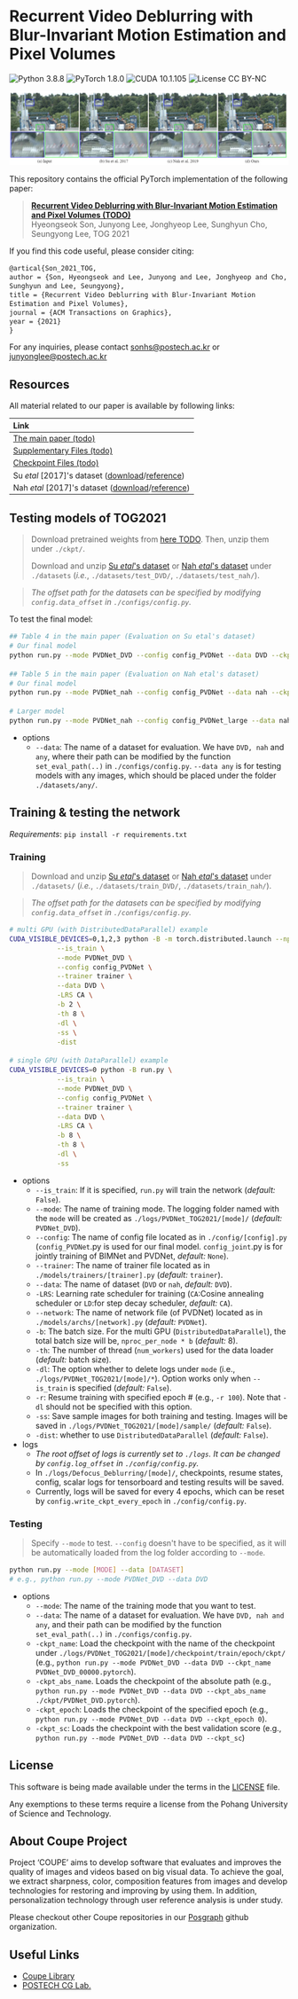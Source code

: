 

# Recurrent Video Deblurring with Blur-Invariant Motion Estimation and Pixel Volumes
![Python 3.8.8](https://img.shields.io/badge/python-3.8.8-green.svg?style=plastic)
![PyTorch 1.8.0](https://img.shields.io/badge/PyTorch-1.8.0-green.svg?style=plastic)
![CUDA 10.1.105](https://img.shields.io/badge/CUDA-10.1.105-green.svg?style=plastic)
![License CC BY-NC](https://img.shields.io/badge/license-GNU_AGPv3-blue.svg?style=plastic)

![Teaser image](./assets/figure.jpg)

This repository contains the official PyTorch implementation of the following paper:

> **[Recurrent Video Deblurring with Blur-Invariant Motion Estimation and Pixel Volumes (TODO)](http://cg.postech.ac.kr/papers/2020_CGI_JY.pdf)**<br>
> Hyeongseok Son, Junyong Lee, Jonghyeop Lee, Sunghyun Cho, Seungyong Lee, TOG 2021

If you find this code useful, please consider citing:
```
@artical{Son_2021_TOG,
author = {Son, Hyeongseok and Lee, Junyong and Lee, Jonghyeop and Cho, Sunghyun and Lee, Seungyong},
title = {Recurrent Video Deblurring with Blur-Invariant Motion Estimation and Pixel Volumes},
journal = {ACM Transactions on Graphics},
year = {2021}
}
```

For any inquiries, please contact [sonhs@postech.ac.kr](mailto:sonhs@postech.ac.kr) or [junyonglee@postech.ac.kr](mailto:junyonglee@postech.ac.kr)

## Resources

All material related to our paper is available by following links:

| Link |
| :-------------- |
| [The main paper (todo)](https://drive.google.com/file/d/1mRVo3JefkgRd2VdJvG5M-8xWtvl60ZWg/view?usp=sharing) |
| [Supplementary Files (todo)](https://drive.google.com/file/d/1sQTGHEcko2HxoIvneyrot3bUabPrN5l1/view?usp=sharing) |
| [Checkpoint Files (todo)](https://www.dropbox.com/s/qohhmr9p81u0syi/checkpoints.zip?dl=0) |
| Su *etal* [2017]'s dataset ([download](https://www.dropbox.com/s/8daduee9igqx5cw/DVD.zip?dl=0)/[reference](http://www.cs.ubc.ca/labs/imager/tr/2017/DeepVideoDeblurring/#dataset)) |
| Nah *etal* [2017]'s dataset ([download](https://www.dropbox.com/s/5ese6qtbwy7fsoh/nah.zip?dl=0)/[reference](https://seungjunnah.github.io/Datasets/gopro)) |

## Testing models of TOG2021
> Download pretrained weights from [here TODO](). Then, unzip them under `./ckpt/`.
>
> Download and unzip [Su *etal*'s dataset](https://www.dropbox.com/s/8daduee9igqx5cw/DVD.zip?dl=0) or [Nah *etal*'s dataset](https://www.dropbox.com/s/5ese6qtbwy7fsoh/nah.zip?dl=0) under `./datasets` (*i.e.*, `./datasets/test_DVD/`, `./datasets/test_nah/`).

> *The offset path for the datasets can be specified by modifying `config.data_offset` in `./configs/config.py`.*

To test the final model:

```bash
## Table 4 in the main paper (Evaluation on Su etal's dataset)
# Our final model 
python run.py --mode PVDNet_DVD --config config_PVDNet --data DVD --ckpt_abs_name ckpt/PVDNet_DVD.pytorch

## Table 5 in the main paper (Evaluation on Nah etal's dataset)
# Our final model 
python run.py --mode PVDNet_nah --config config_PVDNet --data nah --ckpt_abs_name ckpt/PVDNet_nah.pytorch

# Larger model
python run.py --mode PVDNet_nah --config config_PVDNet_large --data nah --ckpt_abs_name ckpt/PVDNet_large_nah.pytorch
```

* options
    * `--data`: The name of a dataset for evaluation. We have `DVD, nah` and `any`, where their path can be modified by the function `set_eval_path(..)` in `./configs/config.py`. `--data any` is for testing models with any images, which should be placed under the folder `./datasets/any/`. 


## Training & testing the network
*Requirements*: `pip install -r requirements.txt`
### Training
> Download and unzip [Su *etal*'s dataset](https://www.dropbox.com/s/8daduee9igqx5cw/DVD.zip?dl=0) or [Nah *etal*'s dataset](https://www.dropbox.com/s/5ese6qtbwy7fsoh/nah.zip?dl=0) under `./datasets/` (*i.e.*, `./datasets/train_DVD/`, `./datasets/train_nah/`).

> *The offset path for the datasets can be specified by modifying `config.data_offset` in `./configs/config.py`.*

```bash
# multi GPU (with DistributedDataParallel) example
CUDA_VISIBLE_DEVICES=0,1,2,3 python -B -m torch.distributed.launch --nproc_per_node=4 --master_port=9000 run.py \
            --is_train \
            --mode PVDNet_DVD \
            --config config_PVDNet \
            --trainer trainer \
            --data DVD \
            -LRS CA \
            -b 2 \
            -th 8 \
            -dl \
            -ss \
            -dist

# single GPU (with DataParallel) example
CUDA_VISIBLE_DEVICES=0 python -B run.py \
            --is_train \
            --mode PVDNet_DVD \
            --config config_PVDNet \
            --trainer trainer \
            --data DVD \
            -LRS CA \
            -b 8 \
            -th 8 \
            -dl \
            -ss
```
* options
    * `--is_train`: If it is specified, `run.py` will train the network (*default:* `False`).  
    * `--mode`: The name of training mode. The logging folder named with the `mode` will be created as `./logs/PVDNet_TOG2021/[mode]/` (*default:* `PVDNet_DVD`). 
    * `--config`: The name of config file located as in `./config/[config].py` (`config_PVDNet`.py is used for our final model. `config_joint`.py is for jointly training of BIMNet and PVDNet, *default:* `None`).
    * `--trainer`: The name of trainer file located as in `./models/trainers/[trainer].py` (*default:* `trainer`).
    * `--data`: The name of dataset (`DVD` or `nah`, *default:* `DVD`).
    * `-LRS`: Learning rate scheduler for training (`CA`:Cosine annealing scheduler or `LD`:for step decay scheduler, *default:* `CA`).
    * `--network`: The name of network file (of PVDNet) located as in `./models/archs/[network].py` (*default:* `PVDNet`).
    * `-b`: The batch size. For the multi GPU (`DistributedDataParallel`), the total batch size will be, `nproc_per_node * b` (*default:* 8).
    * `-th`: The number of thread (`num_workers`) used for the data loader (*default:* batch size).
    * `-dl`: The option whether to delete logs under `mode` (i.e., `./logs/PVDNet_TOG2021/[mode]/*`). Option works only when `--is_train` is specified (*default:* `False`).
    * `-r`: Resume training with specified epoch # (e.g., `-r 100`). Note that `-dl` should not be specified with this option.
    * `-ss`: Save sample images for both training and testing. Images will be saved in `./logs/PVDNet_TOG2021/[mode]/sample/` (*default:* `False`).
    * `-dist`: whether to use `DistributedDataParallel` (*default:* `False`).
* logs
    * *The root offset of logs is currently set to `./logs`. It can be changed by `config.log_offset` in `./config/config.py`.*
    * In `./logs/Defocus_Deblurring/[mode]/`, checkpoints, resume states, config, scalar logs for tensorboard and testing results will be saved.
    * Currently, logs will be saved for every 4 epochs, which can be reset by `config.write_ckpt_every_epoch` in `./config/config.py`.


### Testing
> Specify `--mode` to test. `--config` doesn't have to be specified, as it will be automatically loaded from the log folder according to `--mode`.

```bash
python run.py --mode [MODE] --data [DATASET]
# e.g., python run.py --mode PVDNet_DVD --data DVD
```

* options
    * `--mode`: The name of the training mode that you want to test.
    * `--data`: The name of a dataset for evaluation. We have `DVD, nah and any`, and their path can be modified by the function `set_eval_path(..)` in `./configs/config.py`.
    * `-ckpt_name`: Load the checkpoint with the name of the checkpoint under `./logs/PVDNet_TOG2021/[mode]/checkpoint/train/epoch/ckpt/` (e.g., `python run.py --mode PVDNet_DVD --data DVD --ckpt_name PVDNet_DVD_00000.pytorch`).
    * `-ckpt_abs_name`. Loads the checkpoint of the absolute path (e.g., `python run.py --mode PVDNet_DVD --data DVD --ckpt_abs_name ./ckpt/PVDNet_DVD.pytorch`).
    * `-ckpt_epoch`: Loads the checkpoint of the specified epoch (e.g., `python run.py --mode PVDNet_DVD --data DVD --ckpt_epoch 0`). 
    * `-ckpt_sc`: Loads the checkpoint with the best validation score (e.g., `python run.py --mode PVDNet_DVD --data DVD --ckpt_sc`)    


## License ##
This software is being made available under the terms in the [LICENSE](LICENSE) file.

Any exemptions to these terms require a license from the Pohang University of Science and Technology.

## About Coupe Project ##
Project ‘COUPE’ aims to develop software that evaluates and improves the quality of images and videos based on big visual data. To achieve the goal, we extract sharpness, color, composition features from images and develop technologies for restoring and improving by using them. In addition, personalization technology through user reference analysis is under study.  
    
Please checkout other Coupe repositories in our [Posgraph](https://github.com/posgraph) github organization.

## Useful Links ##
* [Coupe Library](http://coupe.postech.ac.kr/)
* [POSTECH CG Lab.](http://cg.postech.ac.kr/)
